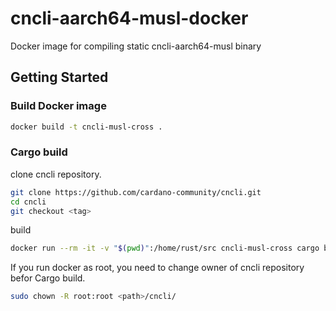 # cncli-aarch64-musl-docker
Docker image for compiling static cncli-aarch64-musl binary

## Getting Started

### Build Docker image

```bash
docker build -t cncli-musl-cross .
```

### Cargo build

clone cncli repository.
```bash
git clone https://github.com/cardano-community/cncli.git
cd cncli
git checkout <tag>
```

build

```bash
docker run --rm -it -v "$(pwd)":/home/rust/src cncli-musl-cross cargo build --release
```

If you run docker as root, you need to change owner of cncli repository befor Cargo build.

```bash
sudo chown -R root:root <path>/cncli/
```
